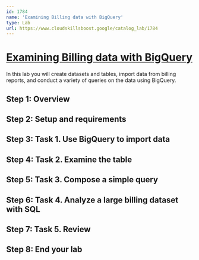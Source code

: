 ```yaml
---
id: 1784
name: 'Examining Billing data with BigQuery'
type: Lab
url: https://www.cloudskillsboost.google/catalog_lab/1784
---
```


# [Examining Billing data with BigQuery](https://www.cloudskillsboost.google/catalog_lab/1784)

In this lab you will create datasets and tables, import data from billing reports, and conduct a variety of queries on the data using BigQuery.

## Step 1: Overview

## Step 2: Setup and requirements

## Step 3: Task 1. Use BigQuery to import data

## Step 4: Task 2. Examine the table

## Step 5: Task 3. Compose a simple query

## Step 6: Task 4. Analyze a large billing dataset with SQL

## Step 7: Task 5. Review

## Step 8: End your lab
